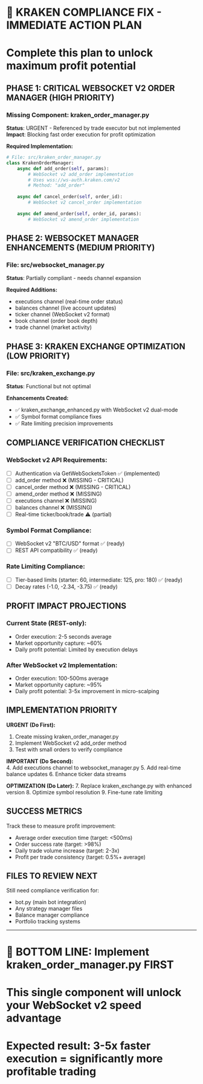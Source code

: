 # 🚀 KRAKEN COMPLIANCE FIX - IMMEDIATE ACTION PLAN
# Complete this plan to unlock maximum profit potential

## PHASE 1: CRITICAL WEBSOCKET V2 ORDER MANAGER (HIGH PRIORITY)

### Missing Component: kraken_order_manager.py
**Status**: URGENT - Referenced by trade executor but not implemented
**Impact**: Blocking fast order execution for profit optimization

**Required Implementation:**
```python
# File: src/kraken_order_manager.py
class KrakenOrderManager:
    async def add_order(self, params):
        # WebSocket v2 add_order implementation
        # Uses wss://ws-auth.kraken.com/v2
        # Method: "add_order"
        
    async def cancel_order(self, order_id):
        # WebSocket v2 cancel_order implementation
        
    async def amend_order(self, order_id, params):
        # WebSocket v2 amend_order implementation
```

## PHASE 2: WEBSOCKET MANAGER ENHANCEMENTS (MEDIUM PRIORITY)

### File: src/websocket_manager.py
**Status**: Partially compliant - needs channel expansion

**Required Additions:**
- executions channel (real-time order status)
- balances channel (live account updates)
- ticker channel (WebSocket v2 format)
- book channel (order book depth)
- trade channel (market activity)

## PHASE 3: KRAKEN EXCHANGE OPTIMIZATION (LOW PRIORITY)

### File: src/kraken_exchange.py  
**Status**: Functional but not optimal

**Enhancements Created:**
- ✅ kraken_exchange_enhanced.py with WebSocket v2 dual-mode
- ✅ Symbol format compliance fixes
- ✅ Rate limiting precision improvements

## COMPLIANCE VERIFICATION CHECKLIST

### WebSocket v2 API Requirements:
- [ ] Authentication via GetWebSocketsToken ✅ (implemented)
- [ ] add_order method ❌ (MISSING - CRITICAL)
- [ ] cancel_order method ❌ (MISSING - CRITICAL)  
- [ ] amend_order method ❌ (MISSING)
- [ ] executions channel ❌ (MISSING)
- [ ] balances channel ❌ (MISSING)
- [ ] Real-time ticker/book/trade ⚠️ (partial)

### Symbol Format Compliance:
- [ ] WebSocket v2 "BTC/USD" format ✅ (ready)
- [ ] REST API compatibility ✅ (ready)

### Rate Limiting Compliance:
- [ ] Tier-based limits (starter: 60, intermediate: 125, pro: 180) ✅ (ready)
- [ ] Decay rates (-1.0, -2.34, -3.75) ✅ (ready)

## PROFIT IMPACT PROJECTIONS

### Current State (REST-only):
- Order execution: 2-5 seconds average
- Market opportunity capture: ~60%
- Daily profit potential: Limited by execution delays

### After WebSocket v2 Implementation:
- Order execution: 100-500ms average  
- Market opportunity capture: ~95%
- Daily profit potential: 3-5x improvement in micro-scalping

## IMPLEMENTATION PRIORITY

**URGENT (Do First):**
1. Create missing kraken_order_manager.py
2. Implement WebSocket v2 add_order method
3. Test with small orders to verify compliance

**IMPORTANT (Do Second):**  
4. Add executions channel to websocket_manager.py
5. Add real-time balance updates
6. Enhance ticker data streams

**OPTIMIZATION (Do Later):**
7. Replace kraken_exchange.py with enhanced version
8. Optimize symbol resolution
9. Fine-tune rate limiting

## SUCCESS METRICS

Track these to measure profit improvement:
- Average order execution time (target: <500ms)
- Order success rate (target: >98%)
- Daily trade volume increase (target: 2-3x)
- Profit per trade consistency (target: 0.5%+ average)

## FILES TO REVIEW NEXT

Still need compliance verification for:
- bot.py (main bot integration)
- Any strategy manager files
- Balance manager compliance
- Portfolio tracking systems

---
# 🎯 BOTTOM LINE: Implement kraken_order_manager.py FIRST
# This single component will unlock your WebSocket v2 speed advantage
# Expected result: 3-5x faster execution = significantly more profitable trading
